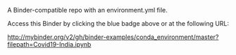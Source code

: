 A Binder-compatible repo with an environment.yml file.

Access this Binder by clicking the blue badge above or at the following URL:

http://mybinder.org/v2/gh/binder-examples/conda_environment/master?filepath=Covid19-India.ipynb
